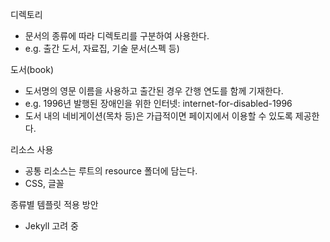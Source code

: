 디렉토리
* 문서의 종류에 따라 디렉토리를 구분하여 사용한다.
* e.g. 출간 도서, 자료집, 기술 문서(스펙 등)

도서(book)
* 도서명의 영문 이름을 사용하고 출간된 경우 간행 연도를 함께 기재한다.
* e.g. 1996년 발행된 장애인을 위한 인터넷: internet-for-disabled-1996
* 도서 내의 네비게이션(목차 등)은 가급적이면 페이지에서 이용할 수 있도록 제공한다.

리소스 사용
* 공통 리소스는 루트의 resource 폴더에 담는다.
* CSS, 글꼴

종류별 템플릿 적용 방안
* Jekyll 고려 중
